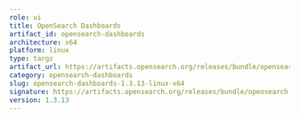 ```yaml
---
role: ui
title: OpenSearch Dashboards
artifact_id: opensearch-dashboards
architecture: x64
platform: linux
type: targz
artifact_url: https://artifacts.opensearch.org/releases/bundle/opensearch-dashboards/1.3.13/opensearch-dashboards-1.3.13-linux-x64.tar.gz
category: opensearch-dashboards
slug: opensearch-dashboards-1.3.13-linux-x64
signature: https://artifacts.opensearch.org/releases/bundle/opensearch-dashboards/1.3.13/opensearch-dashboards-1.3.13-linux-x64.tar.gz.sig
version: 1.3.13
---
```


